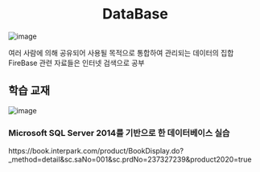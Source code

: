 <h1 align="center">DataBase</h1>

![image](https://user-images.githubusercontent.com/101855570/204340194-417351ae-5eb8-4c8d-8283-25c9fb239e96.png)

여러 사람에 의해 공유되어 사용될 목적으로 통합하여 관리되는 데이터의 집합
FireBase 관련 자료들은 인터넷 검색으로 공부

## 학습 교재

![image](https://user-images.githubusercontent.com/101855570/204340410-d9dfaeb9-d6f1-49a4-b4e1-b4fa195079be.png)
<h3>Microsoft SQL Server 2014를 기반으로 한 데이터베이스 실습</h3>
https://book.interpark.com/product/BookDisplay.do?_method=detail&sc.saNo=001&sc.prdNo=237327239&product2020=true
